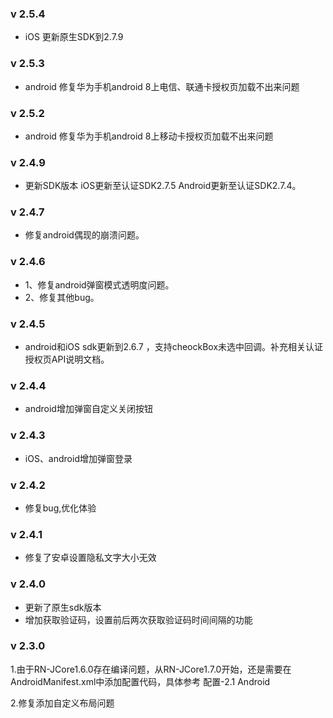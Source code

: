 ### v 2.5.4
- iOS 更新原生SDK到2.7.9
### v 2.5.3
- android 修复华为手机android 8上电信、联通卡授权页加载不出来问题
### v 2.5.2
- android 修复华为手机android 8上移动卡授权页加载不出来问题
### v 2.4.9
- 更新SDK版本 iOS更新至认证SDK2.7.5 Android更新至认证SDK2.7.4。
### v 2.4.7
- 修复android偶现的崩溃问题。
### v 2.4.6
- 1、修复android弹窗模式透明度问题。
- 2、修复其他bug。
### v 2.4.5
- android和iOS sdk更新到2.6.7 ，支持cheockBox未选中回调。补充相关认证授权页API说明文档。

### v 2.4.4
- android增加弹窗自定义关闭按钮

### v 2.4.3
- iOS、android增加弹窗登录

### v 2.4.2
- 修复bug,优化体验

### v 2.4.1
- 修复了安卓设置隐私文字大小无效

### v 2.4.0
- 更新了原生sdk版本
- 增加获取验证码，设置前后两次获取验证码时间间隔的功能

### v 2.3.0
1.由于RN-JCore1.6.0存在编译问题，从RN-JCore1.7.0开始，还是需要在AndroidManifest.xml中添加配置代码，具体参考 配置-2.1 Android

2.修复添加自定义布局问题
